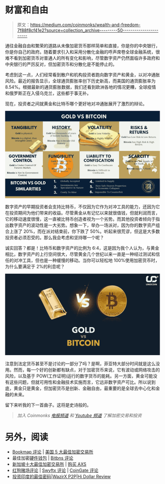 # 财富和自由

> 原文：<https://medium.com/coinmonks/wealth-and-freedom-7f88f8cf41e2?source=collection_archive---------50----------------------->

通往金融自由和繁荣的道路从未像加密货币那样简单和直接，你是你的中央银行，你是你自己的政府。随着要求引入和采用分散化金融的呼声席卷全球金融系统，很难不看到加密货币对普通人的所有变化和影响，尽管数字资产仍然面临许多政府和中央银行的严厉反对，但加密货币和分散化是不能停止的。

考虑到这一点，人们经常看到散户和机构投资者跑向数字资产和黄金，以对冲通胀风险。最近的报告显示，全球通货膨胀率创下历史新高，而美国的通货膨胀率为 8.54%。根据最新的通货膨胀数据，我们还看到欧洲各地的情况更糟，全球疫情和俄罗斯正在入侵乌克兰，这些都于事无补。

现在，投资者之间就黄金和比特币哪个更好地对冲通胀展开了激烈的辩论。

![](img/0a1139516ac6ea51d580a6c7ef4eb1f9.png)

数字资产的早期投资者会支持比特币，不仅因为它作为对冲工具的能力，还因为它在投资期间为他们带来的收益。尽管黄金从有记忆以来就很值钱，但就利润而言，它的移动速度很慢，这一直被比特币创造者视为一个劣势。而其他投资者倾向于指出数字资产的波动性是一大劣势。想象一下，举办一场派对，因为你的数字资产组合上涨了 20%，而在派对结束前，你下跌了 50%。听起来很荒谬，但这是大多数投资者必须忍受的。那么我会考虑和坚持哪一个呢？

诚实回答？都是！比特币和数字资产的比例为 6:4，这是因为我个人认为，与黄金相比，数字资产的上行空间很大，尽管黄金几个世纪以来一直是一种经过测试和信任的对冲工具，但也是一种缓慢的移动。当你可以轻松地 100%使用加密货币时，为什么要满足于 2%的利息呢？

![](img/34a55218765957b664c03e54fe99b88c.png)

注意到法定货币甚至不是讨论的一部分了吗？是啊，菲亚特大部分时间就是这么没用。然而，每一个好的创新都有缺点，对于加密货币来说，它有波动或网络攻击的风险，以及基于 POW(工作证明)运行的数字货币的能耗。另一方面，黄金可能没有这些问题，但就可用性和金融技术实施而言，它远非数字资产可比。所以说到底，黄金只是黄金，但加密货币是创新、金融自由，最重要的是全球去中心化和金融的未来。

留下来听我的下一首曲子。这将是史诗般的。

> *加入 Coinmonks* [*电报频道*](https://t.me/coincodecap) *和* [*Youtube 频道*](https://www.youtube.com/c/coinmonks/videos) *了解加密交易和投资*

# 另外，阅读

*   [Bookmap 评论](https://coincodecap.com/bookmap-review-2021-best-trading-software) | [美国 5 大最佳加密交易所](https://coincodecap.com/crypto-exchange-usa)
*   最佳加密[硬件钱包](/coinmonks/hardware-wallets-dfa1211730c6) | [Bitbns 评论](/coinmonks/bitbns-review-38256a07e161)
*   [新加坡十大最佳加密交易所](https://coincodecap.com/crypto-exchange-in-singapore) | [购买 AXS](https://coincodecap.com/buy-axs-token)
*   [红狗赌场评论](https://coincodecap.com/red-dog-casino-review) | [Swyftx 评论](https://coincodecap.com/swyftx-review) | [CoinGate 评论](https://coincodecap.com/coingate-review)
*   [投资印度的最佳密码](https://coincodecap.com/best-crypto-to-invest-in-india-in-2021)|[WazirX P2P](https://coincodecap.com/wazirx-p2p)|[Hi Dollar Review](https://coincodecap.com/hi-dollar-review)